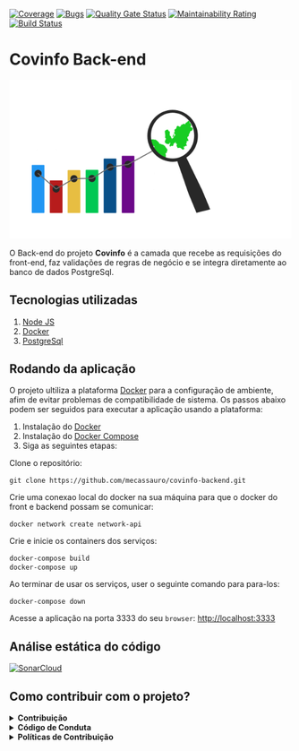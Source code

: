 [![Coverage](https://sonarcloud.io/api/project_badges/measure?project=mecassauro_RADAR-backend&metric=coverage)](https://sonarcloud.io/dashboard?id=mecassauro_RADAR-backend)
[![Bugs](https://sonarcloud.io/api/project_badges/measure?project=mecassauro_RADAR-backend&metric=bugs)](https://sonarcloud.io/dashboard?id=mecassauro_RADAR-backend)
[![Quality Gate Status](https://sonarcloud.io/api/project_badges/measure?project=mecassauro_RADAR-backend&metric=alert_status)](https://sonarcloud.io/dashboard?id=mecassauro_RADAR-backend)
[![Maintainability Rating](https://sonarcloud.io/api/project_badges/measure?project=mecassauro_RADAR-backend&metric=sqale_rating)](https://sonarcloud.io/dashboard?id=mecassauro_RADAR-backend)
[![Build Status](https://travis-ci.org/mecassauro/covinfo-backend.svg?branch=master)](https://travis-ci.org/mecassauro/covinfo-backend)

# Covinfo Back-end

<p align="center">
  <img src="./img/logo.svg" alt="logo">
</p>

O Back-end do projeto **Covinfo** é a camada que recebe as requisições do front-end, faz validações de regras de negócio e se integra diretamente ao banco de dados PostgreSql.

## Tecnologias utilizadas

1. [Node JS](https://nodejs.org/en/)
2. [Docker](https://www.docker.com/what-docker)
3. [PostgreSql](https://www.postgresql.org/)

## Rodando da aplicação

O projeto ultiliza a plataforma [Docker](https://www.docker.com/what-docker) para a configuração de ambiente, afim de evitar problemas de compatibilidade de sistema. Os passos abaixo podem ser seguidos para executar a aplicação usando a plataforma:

1) Instalação do [Docker](https://docs.docker.com/engine/installation/)
2) Instalação do [Docker Compose](https://docs.docker.com/compose/install/)
3) Siga as seguintes etapas:

Clone o repositório:

 ```
 git clone https://github.com/mecassauro/covinfo-backend.git
 ```

Crie uma conexao local do docker na sua máquina para que o docker do front e backend possam se comunicar:
 ```
 docker network create network-api
 ```

Crie e inicie os containers dos serviços:

 ```
 docker-compose build
 docker-compose up
 ```

Ao terminar de usar os serviços, user o seguinte comando para para-los:
 ```
 docker-compose down
 ```

Acesse a aplicação na porta 3333 do seu `browser`: [http://localhost:3333]()

## Análise estática do código

[![SonarCloud](https://sonarcloud.io/images/project_badges/sonarcloud-white.svg)](https://sonarcloud.io/dashboard?id=mecassauro_RADAR-backend)

 ## Como contribuir com o projeto?

 <details><summary><b>Contribuição</b></summary>
 1. <a href="https://github.com/mecassauro/RADAR-frontend/blob/master/docs/CONTRIBUTING.md">Guia de Contribuição</a>
 </details>

<details><summary><b>Código de Conduta</b></summary>
1. <a href="https://github.com/mecassauro/RADAR-frontend/blob/master/docs/CODE_OF_CONDUCT.md">Código de Conduta</a>
</details>

<details><summary><b>Políticas de Contribuição</b></summary>
1. <a href="https://github.com/mecassauro/docs/blob/master/docs/gcs.md">Política de branchs/commits/</a>
</details>





